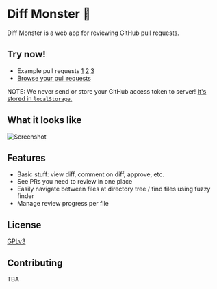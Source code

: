 # Diff Monster 👹

Diff Monster is a web app for reviewing GitHub pull requests.

## Try now!

* Example pull requests [1](https://diff.sapzil.org/#/facebook/react/pull/9580) [2](https://diff.sapzil.org/#/kubernetes/kubernetes/pull/46669) [3](https://diff.sapzil.org/#/square/okhttp/pull/3207)
* [Browse your pull requests](https://diff.sapzil.org/)

NOTE: We never send or store your GitHub access token to server! [It's stored in `localStorage`.](https://github.com/dittos/diffmonster/blob/716396c/src/lib/GithubAuth.js#L47)

## What it looks like

![Screenshot](http://blog.sapzil.org/public/img/2017-07-diffmonster.png)

## Features

* Basic stuff: view diff, comment on diff, approve, etc.
* See PRs you need to review in one place
* Easily navigate between files at directory tree / find files using fuzzy finder
* Manage review progress per file

## License

[GPLv3](https://opensource.org/licenses/GPL-3.0)

## Contributing

TBA
